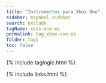 ```yaml
---
title: "Instrumentos para Xbox One"
sidebar: espanol_sidebar
search: exclude
tagName: xbox-one-es
permalink: tag_xbox-one-es
folder: tags
toc: false
---
```

{% include taglogic.html %}

{% include links.html %}
